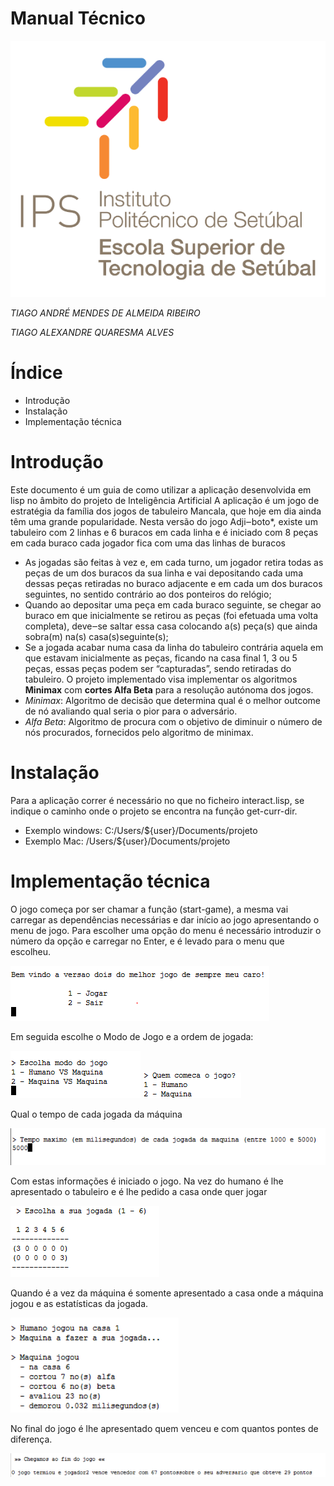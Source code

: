 Manual Técnico
=====

![](./imgs_manual/logo.png)

*TIAGO ANDRÉ MENDES DE ALMEIDA RIBEIRO*

*TIAGO ALEXANDRE QUARESMA ALVES*

Índice
=====
- Introdução
- Instalação
- Implementação técnica



Introdução
=====
Este documento é um guia de como utilizar a aplicação desenvolvida em lisp no âmbito do projeto de Inteligência Artificial
A aplicação é um jogo de estratégia da família dos jogos de tabuleiro Mancala, que hoje em dia ainda têm uma grande popularidade. 
Nesta versão do jogo Adji‒boto*, existe um tabuleiro com 2 linhas e 6 buracos em cada linha e é iniciado com 8 peças em cada buraco cada jogador fica com uma das linhas de buracos
- As jogadas são feitas à vez e, em cada turno, um jogador retira todas as peças de um dos buracos da sua linha e vai depositando cada uma dessas peças retiradas no buraco adjacente e em cada um dos buracos seguintes, no sentido contrário ao dos ponteiros do relógio;
- Quando ao depositar uma peça em cada buraco seguinte, se chegar ao buraco em que inicialmente se retirou as peças (foi efetuada uma volta completa), deve‒se saltar essa casa colocando a(s) peça(s) que ainda sobra(m) na(s) casa(s)seguinte(s);
- Se a jogada acabar numa casa da linha do tabuleiro contrária aquela em que estavam inicialmente as peças, ficando na casa final 1, 3 ou 5 peças, essas peças podem ser “capturadas”, sendo retiradas do tabuleiro.
O projeto implementado visa implementar os algoritmos **Minimax** com **cortes Alfa Beta** para a resolução autónoma dos jogos.
- *Minimax*: Algoritmo de decisão que determina qual é o melhor outcome de nó avaliando qual seria o pior para o adversário.
- *Alfa Beta*: Algoritmo de procura com o objetivo de diminuir o número de nós procurados, fornecidos pelo algoritmo de minimax. 


Instalação 
=====
Para a aplicação correr é necessário no que no ficheiro interact.lisp, se indique o caminho onde o projeto se encontra na função get-curr-dir.
- Exemplo windows: C:/Users/${user}/Documents/projeto
- Exemplo Mac: /Users/${user}/Documents/projeto



Implementação técnica
=====
O jogo começa por ser chamar a função (start-game), a mesma vai carregar as dependências necessárias e dar início ao jogo apresentando o menu de jogo.
Para escolher uma opção do menu é necessário introduzir o número da opção e carregar no Enter, e é levado para o menu que escolheu.

![](./imgs_manual/print1.png)

Em seguida escolhe o Modo de Jogo e a ordem de jogada:

![](./imgs_manual/print2.png)
![](./imgs_manual/print3.png)

Qual o tempo de cada jogada da máquina

![](./imgs_manual/print4.png)

Com estas informações é iniciado o jogo.
Na vez do humano é lhe apresentado o tabuleiro e é lhe pedido a casa onde quer jogar

![](./imgs_manual/print5.png)

Quando é a vez da máquina é somente apresentado a casa onde a máquina jogou e as estatísticas da jogada.

![](./imgs_manual/print6.png)

No final do jogo é lhe apresentado quem venceu e com quantos pontes de diferença.

![](./imgs_manual/print7.png)
